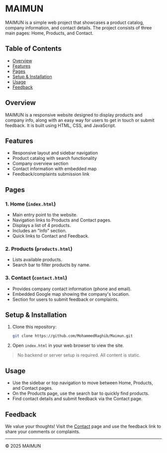 # MAIMUN

MAIMUN is a simple web project that showcases a product catalog, company information, and contact details. The project consists of three main pages: Home, Products, and Contact.

## Table of Contents

- [Overview](#overview)
- [Features](#features)
- [Pages](#pages)
- [Setup & Installation](#setup--installation)
- [Usage](#usage)
- [Feedback](#feedback)

## Overview

MAIMUN is a responsive website designed to display products and company info, along with an easy way for users to get in touch or submit feedback. It is built using HTML, CSS, and JavaScript.

## Features

- Responsive layout and sidebar navigation
- Product catalog with search functionality
- Company overview section
- Contact information with embedded map
- Feedback/complaints submission link

## Pages

### 1. Home (`index.html`)

- Main entry point to the website.
- Navigation links to Products and Contact pages.
- Displays a list of 4 products.
- Includes an "Info" section.
- Quick links to Contact and Feedback.

### 2. Products (`products.html`)

- Lists available products.
- Search bar to filter products by name.

### 3. Contact (`contact.html`)

- Provides company contact information (phone and email).
- Embedded Google map showing the company's location.
- Section for users to submit feedback or complaints.

## Setup & Installation

1. Clone this repository:
   ```bash
   git clone https://github.com/MohammedRaghib/Maimun.git
   ```
2. Open `index.html` in your web browser to view the site.

> No backend or server setup is required. All content is static.

## Usage

- Use the sidebar or top navigation to move between Home, Products, and Contact pages.
- On the Products page, use the search bar to quickly find products.
- Find contact details and submit feedback via the Contact page.

## Feedback

We value your thoughts! Visit the [Contact](contact.html) page and use the feedback link to share your comments or complaints.

---

&copy; 2025 MAIMUN
